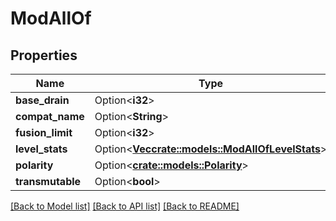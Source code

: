 # ModAllOf

## Properties

Name | Type | Description | Notes
------------ | ------------- | ------------- | -------------
**base_drain** | Option<**i32**> |  | [optional]
**compat_name** | Option<**String**> |  | [optional]
**fusion_limit** | Option<**i32**> |  | [optional]
**level_stats** | Option<[**Vec<crate::models::ModAllOfLevelStats>**](mod_allOf_levelStats.md)> |  | [optional]
**polarity** | Option<[**crate::models::Polarity**](polarity.md)> |  | [optional]
**transmutable** | Option<**bool**> |  | [optional]

[[Back to Model list]](../README.md#documentation-for-models) [[Back to API list]](../README.md#documentation-for-api-endpoints) [[Back to README]](../README.md)


